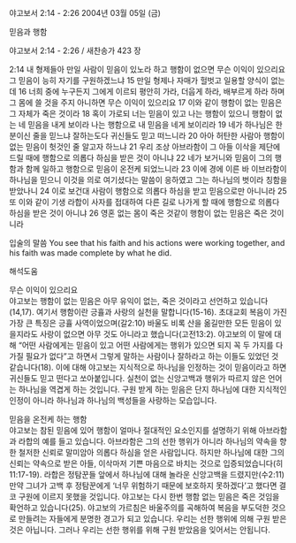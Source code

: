 야고보서 2:14 - 2:26 
2004년 03월 05일 (금)

믿음과 행함



야고보서 2:14 - 2:26 / 새찬송가 423 장


2:14 내 형제들아 만일 사람이 믿음이 있노라 하고 행함이 없으면 무슨 이익이 있으리요 그 믿음이 능히 자기를 구원하겠느냐 15 만일 형제나 자매가 헐벗고 일용할 양식이 없는데 16 너희 중에 누구든지 그에게 이르되 평안히 가라, 더웁게 하라, 배부르게 하라 하며 그 몸에 쓸 것을 주지 아니하면 무슨 이익이 있으리요 17 이와 같이 행함이 없는 믿음은 그 자체가 죽은 것이라 18 혹이 가로되 너는 믿음이 있고 나는 행함이 있으니 행함이 없는 네 믿음을 내게 보이라 나는 행함으로 내 믿음을 네게 보이리라 19 네가 하나님은 한 분이신 줄을 믿느냐 잘하는도다 귀신들도 믿고 떠느니라 20 아아 허탄한 사람아 행함이 없는 믿음이 헛것인 줄 알고자 하느냐 21 우리 조상 아브라함이 그 아들 이삭을 제단에 드릴 때에 행함으로 의롭다 하심을 받은 것이 아니냐 22 네가 보거니와 믿음이 그의 행함과 함께 일하고 행함으로 믿음이 온전케 되었느니라 23 이에 경에 이른 바 이브라함이 하나님을 믿으니 이것을 의로 여기셨다는 말씀이 응하였고 그는 하나님의 벗이라 칭함을 받았나니 24 이로 보건대 사람이 행함으로 의롭다 하심을 받고 믿음으로만 아니니라 25 또 이와 같이 기생 라합이 사자를 접대하여 다른 길로 나가게 할 때에 행함으로 의롭다 하심을 받은 것이 아니냐 26 영혼 없는 몸이 죽은 것같이 행함이 없는 믿음은 죽은 것이니라 

입술의 말씀
You see that his faith and his actions were working together, and his faith was made complete by what he did.

해석도움





무슨 이익이 있으리요  
야고보는 행함이 없는 믿음은 아무 유익이 없는, 죽은 것이라고 선언하고 있습니다(14,17). 여기서 행함이란 긍휼과 사랑의 실천을 말합니다(15-16). 초대교회 복음이 가진 가장 큰 특징은 긍휼 사역이었으며(갈2:10) 바울도 비록 산을 옮길만한 모든 믿음이 있을지라도 사랑이 없으면 아무 것도 아니라고 했습니다(고전13:2). 야고보의 이 말에 대해 “어떤 사람에게는 믿음이 있고 어떤 사람에게는 행위가 있으면 되지 꼭 두 가지를 다 가질 필요가 없다”고 하면서 그렇게 말하는 사람이나 잘하라고 하는 이들도 있었던 것 같습니다(18). 이에 대해 야고보는 지식적으로 하나님을 인정하는 것이 믿음이라고 하면 귀신들도 믿고 떤다고 쏘아붙입니다. 실천이 없는 신앙고백과 행위가 따르지 않은 언어는 하나님을 역겹게 하는 것입니다. 구원 받게 하는 믿음은 단지 하나님에 대한 지식적인 인정이 아니라 하나님과 하나님의 백성들을 사랑하는 모습입니다.   

믿음을 온전케 하는 행함  
야고보는 참된 믿음에 있어 행함이 얼마나 절대적인 요소인지를 설명하기 위해 아브라함과 라합의 예를 들고 있습니다. 아브라함은 그의 선한 행위가 아니라 하나님의 약속을 향한 철저한 신뢰로 말미암아 의롭다 하심을 얻은 사람입니다. 하지만 하나님에 대한 그의 신뢰는 약속으로 받은 아들, 이삭마저 기쁜 마음으로 바치는 것으로 입증되었습니다(히11:17-19). 라합은 정탐꾼들 앞에서 하나님에 대해 놀라운 신앙고백을 드렸지만(수2:11) 만약 그녀가  고백 후 정탐꾼에게 ‘너무 위험하기 때문에 보호하지 못하겠다’고 했다면 결코 구원에 이르지 못했을 것입니다. 야고보는 다시 한번 행함 없는 믿음은 죽은 것임을 확언하고 있습니다(25). 야고보의 가르침은 바울주의를 곡해하여 복음을 부도덕한 것으로 만들려는 자들에게 분명한 경고가 되고 있습니다. 우리는 선한 행위에 의해 구원 받은 것은 아닙니다. 그러나 우리는 선한 행위를 위해 구원 받았음을 잊어서는 안됩니다.